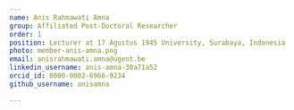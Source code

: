 ```yaml
---
name: Anis Rahmawati Amna
group: Affiliated Post-Doctoral Researcher
order: 1
position: Lecturer at 17 Agustus 1945 University, Surabaya, Indonesia
photo: member-anis-amna.png
email: anisrahmawati.amna@ugent.be
linkedin_username: anis-amna-30a71a52
orcid_id: 0000-0002-6966-9234
github_username: anisamna

---
```

